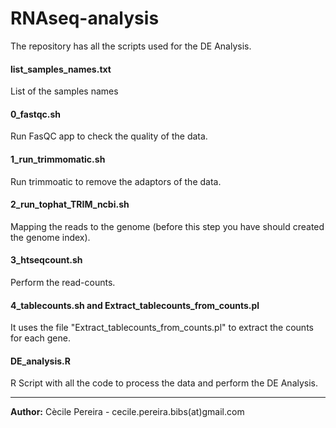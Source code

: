 # RNAseq-analysis
The repository has all the scripts used for the DE Analysis.

#### list_samples_names.txt
List of the samples names

#### 0_fastqc.sh
Run FasQC app to check the quality of the data.

#### 1_run_trimmomatic.sh
Run trimmoatic to remove the adaptors of the data.

#### 2_run_tophat_TRIM_ncbi.sh
Mapping the reads to the genome (before this step you have should created the genome index).

#### 3_htseqcount.sh
Perform the read-counts.

#### 4_tablecounts.sh and Extract_tablecounts_from_counts.pl
It uses the file "Extract_tablecounts_from_counts.pl" to extract the counts for each gene.

#### DE_analysis.R
R Script with all the code to process the data and perform the DE Analysis.

____________________

<b>Author:</b> Cècile Pereira - cecile.pereira.bibs(at)gmail.com
